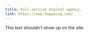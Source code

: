 ```yaml
---
title: Full-service digital agency.
link: https://www.happycog.com/
---
```


This text shouldn't show up on the site.